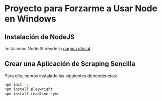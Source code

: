 # Proyecto para Forzarme a Usar Node en Windows

## Instalación de NodeJS

Instalamos NodeJS desde la [página oficial](https://nodejs.org).

## Crear una Aplicación de Scraping Sencilla

Para ello, hemos instalado las siguientes dependencias:

```bash
npm init -y
npm install playwright
npm install readline-sync
